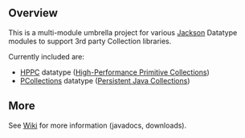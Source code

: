 ## Overview

This is a multi-module umbrella project for various [Jackson](../../../jackson)
Datatype modules to support 3rd party Collection libraries.

Currently included are:

* [HPPC](hppc/) datatype ([High-Performance Primitive Collections](https://labs.carrotsearch.com/hppc.html))
* [PCollections](pcollections/) datatype ([Persistent Java Collections](http://pcollections.org))

## More

See [Wiki](../../wiki) for more information (javadocs, downloads).

